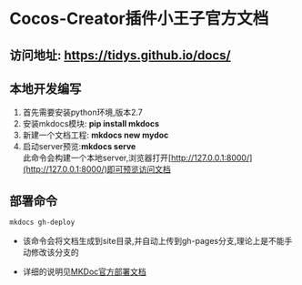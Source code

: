 # Cocos-Creator插件小王子官方文档
## 访问地址: https://tidys.github.io/docs/
## 本地开发编写
1. 首先需要安装python环境,版本2.7
2. 安装mkdocs模块: **pip install mkdocs**
3. 新建一个文档工程:  **mkdocs new mydoc**
4. 启动server预览:**mkdocs serve**  
此命令会构建一个本地server,浏览器打开[http://127.0.0.1:8000/](http://127.0.0.1:8000/)即可预览访问文档

## 部署命令
```txt
mkdocs gh-deploy
```
- 该命令会将文档生成到site目录,并自动上传到gh-pages分支,理论上是不能手动修改该分支的

- 详细的说明见[MKDoc官方部署文档](https://www.mkdocs.org/user-guide/deploying-your-docs/)
